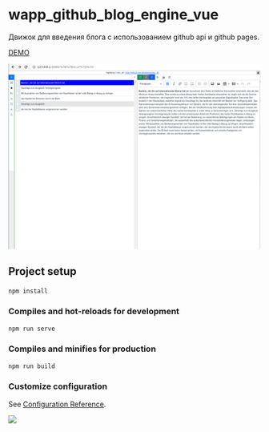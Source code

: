 # wapp_github_blog_engine_vue

Движок для введения блога с использованием github api и github pages.

[DEMO](https://hightemp.github.io/wapp_github_blog_engine_vue)

![](images/2023-01-31_16-42.png)

## Project setup
```
npm install
```

### Compiles and hot-reloads for development
```
npm run serve
```

### Compiles and minifies for production
```
npm run build
```

### Customize configuration
See [Configuration Reference](https://cli.vuejs.org/config/).

![](https://asdertasd.site/counter/wapp_github_blog_engine_vue)
